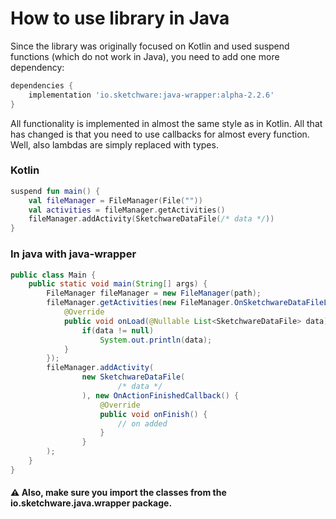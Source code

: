 # How to use library in Java

Since the library was originally focused on Kotlin and used suspend functions 
(which do not work in Java), you need to add one more dependency:

```groovy
dependencies {
    implementation 'io.sketchware:java-wrapper:alpha-2.2.6'
}
```

All functionality is implemented in almost the same style as in Kotlin. All that has changed is that you need to use 
callbacks for almost every function. Well, also lambdas are simply replaced with types.

### Kotlin
```kotlin
suspend fun main() {
    val fileManager = FileManager(File(""))
    val activities = fileManager.getActivities()
    fileManager.addActivity(SketchwareDataFile(/* data */))
}
```

### In java with java-wrapper
```java
public class Main {
    public static void main(String[] args) {
        FileManager fileManager = new FileManager(path);
        fileManager.getActivities(new FileManager.OnSketchwareDataFileLoadedCallback() {
            @Override
            public void onLoad(@Nullable List<SketchwareDataFile> data) {
                if(data != null)
                    System.out.println(data);
            }
        });
        fileManager.addActivity(
                new SketchwareDataFile(
                        /* data */
                ), new OnActionFinishedCallback() {
                    @Override
                    public void onFinish() {
                        // on added
                    }
                }
        );
    }
}
```
#### ⚠ Also, make sure you import the classes from the io.sketchware.java.wrapper package.
